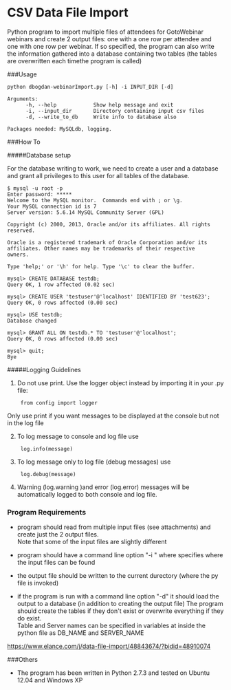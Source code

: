 CSV Data File Import
================

Python program to import multiple files of attendees for GotoWebinar webinars and create 2 output files: 
one with a one row per attendee and one with one row per webinar. 
If so specified, the program can also write the information gathered into a database containing two tables 
(the tables are overwritten each timethe program is called)


###Usage
    
      
    python dbogdan-webinarImport.py [-h] -i INPUT_DIR [-d]

    Arguments:
          -h, --help            Show help message and exit
          -i, --input_dir       Directory containing input csv files
          -d, --write_to_db     Write info to database also
          
    Packages needed: MySQLdb, logging.      

###How To

#####Database setup

   For the database writing to work, we need to create a user and a database and grant all privileges to this user 
   for all tables of the database. 

    $ mysql -u root -p
    Enter password: *****
    Welcome to the MySQL monitor.  Commands end with ; or \g.
    Your MySQL connection id is 7
    Server version: 5.6.14 MySQL Community Server (GPL)

    Copyright (c) 2000, 2013, Oracle and/or its affiliates. All rights reserved.

    Oracle is a registered trademark of Oracle Corporation and/or its
    affiliates. Other names may be trademarks of their respective
    owners.

    Type 'help;' or '\h' for help. Type '\c' to clear the buffer.

    mysql> CREATE DATABASE testdb;
    Query OK, 1 row affected (0.02 sec)

    mysql> CREATE USER 'testuser'@'localhost' IDENTIFIED BY 'test623';
    Query OK, 0 rows affected (0.00 sec)

    mysql> USE testdb;
    Database changed

    mysql> GRANT ALL ON testdb.* TO 'testuser'@'localhost';
    Query OK, 0 rows affected (0.00 sec)

    mysql> quit;
    Bye

#####Logging Guidelines

1. Do not use print. Use the logger object instead by 
    importing it in your .py file:

        from config import logger
    
  Only use print if you want messages to be displayed
     at the console but not in the log file
 
2. To log message to console and log file use

        log.info(message)

3. To log message only to log file (debug messages) use     

        log.debug(message)

4. Warning (log.warning )and error (log.error) messages 
    will be automatically logged to both console and log file.


### Program Requirements
  
- program should read from multiple input files (see attachments) and create just the 2 output files.  
Note that some of the input files are slightly different
 
- program should have a command line option "-i <directory>"  where <directory> specifies where the input files 
can be found

- the output file should be written to the current durectory (where the py file is invoked)
 
- if the program is run with a command line option "-d" it should load the output to a database 
(in addition to creating the output file)
The program should create the tables if they don't exist or overwrite everything if they do exist.  
Table and Server names can be specified in variables at inside the python file as DB_NAME and SERVER_NAME

https://www.elance.com/j/data-file-import/48843674/?bidid=48910074


###Others

- The program has been written in Python 2.7.3 and tested on Ubuntu 12.04 and Windows XP
